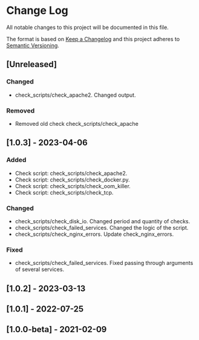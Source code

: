 # Change Log
All notable changes to this project will be documented in this file.
 
The format is based on [Keep a Changelog](http://keepachangelog.com/)
and this project adheres to [Semantic Versioning](http://semver.org/).

## [Unreleased]

### Changed

- check_scripts/check_apache2. Changed output.

### Removed

- Removed old check check_scripts/check_apache
 
## [1.0.3] - 2023-04-06
 
### Added

- Check script: check_scripts/check_apache2.
- Check script: check_scripts/check_docker.py.
- Check script: check_scripts/check_oom_killer.
- Check script: check_scripts/check_tcp.
 
### Changed

- check_scripts/check_disk_io. Changed period and quantity of checks.
- check_scripts/check_failed_services. Changed the logic of the script.
- check_scripts/check_nginx_errors. Update check_nginx_errors.
 
### Fixed

- check_scripts/check_failed_services. Fixed passing through arguments of several services.

## [1.0.2] - 2023-03-13
 
## [1.0.1] - 2022-07-25
 
## [1.0.0-beta] - 2021-02-09
